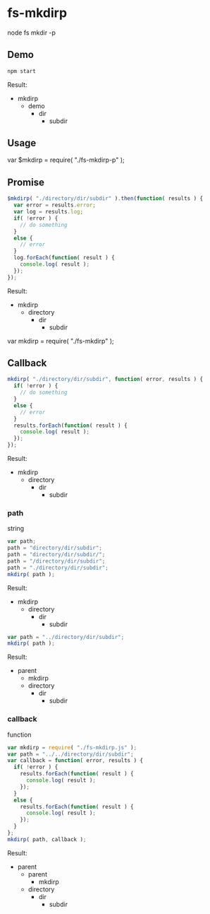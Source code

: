 fs-mkdirp
====================
node fs mkdir -p

Demo
---------------------
```bash
npm start
```
Result:
* mkdirp
  * demo
    * dir
      * subdir

Usage
---------------------
var $mkdirp = require( "./fs-mkdirp-p" );

## Promise
```js
$mkdirp( "./directory/dir/subdir" ).then(function( results ) {
  var error = results.error;
  var log = results.log;
  if( !error ) {
    // do something
  }
  else {
    // error
  }
  log.forEach(function( result ) {
    console.log( result );
  });
});
```
Result:
* mkdirp
  * directory
    * dir
      * subdir

var mkdirp = require( "./fs-mkdirp" );

## Callback
```js
mkdirp( "./directory/dir/subdir", function( error, results ) {
  if( !error ) {
    // do something
  }
  else {
    // error
  }
  results.forEach(function( result ) {
    console.log( result );
  });
});
```
Result:
* mkdirp
  * directory
    * dir
      * subdir

### path
string
```js
var path;
path = "directory/dir/subdir";
path = "directory/dir/subdir/";
path = "/directory/dir/subdir";
path = "./directory/dir/subdir";
mkdirp( path );
```
Result:
* mkdirp
  * directory
    * dir
      * subdir

```js
var path = "../directory/dir/subdir";
mkdirp( path );
```
Result:
* parent
  * mkdirp
  * directory
    * dir
      * subdir

### callback
function
```js
var mkdirp = require( "./fs-mkdirp.js" );
var path = "../../directory/dir/subdir";
var callback = function( error, results ) {
  if( !error ) {
    results.forEach(function( result ) {
      console.log( result );
    });
  }
  else {
    results.forEach(function( result ) {
      console.log( result );
    });
  }
};
mkdirp( path, callback );
```
Result:
* parent
  * parent
    * mkdirp
  * directory
    * dir
      * subdir